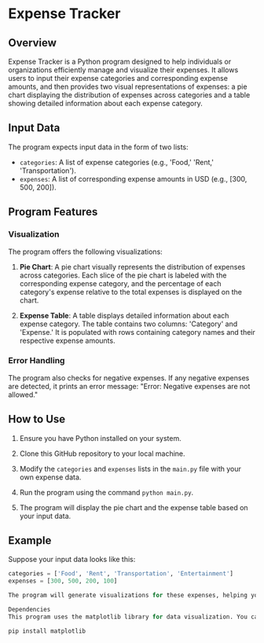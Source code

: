 # Expense Tracker

## Overview

Expense Tracker is a Python program designed to help individuals or organizations efficiently manage and visualize their expenses. It allows users to input their expense categories and corresponding expense amounts, and then provides two visual representations of expenses: a pie chart displaying the distribution of expenses across categories and a table showing detailed information about each expense category.

## Input Data

The program expects input data in the form of two lists:
- `categories`: A list of expense categories (e.g., 'Food,' 'Rent,' 'Transportation').
- `expenses`: A list of corresponding expense amounts in USD (e.g., [300, 500, 200]).

## Program Features

### Visualization

The program offers the following visualizations:

1. **Pie Chart**: A pie chart visually represents the distribution of expenses across categories. Each slice of the pie chart is labeled with the corresponding expense category, and the percentage of each category's expense relative to the total expenses is displayed on the chart.

2. **Expense Table**: A table displays detailed information about each expense category. The table contains two columns: 'Category' and 'Expense.' It is populated with rows containing category names and their respective expense amounts.

### Error Handling

The program also checks for negative expenses. If any negative expenses are detected, it prints an error message: "Error: Negative expenses are not allowed."

## How to Use

1. Ensure you have Python installed on your system.

2. Clone this GitHub repository to your local machine.

3. Modify the `categories` and `expenses` lists in the `main.py` file with your own expense data.

4. Run the program using the command `python main.py`.

5. The program will display the pie chart and the expense table based on your input data.

## Example

Suppose your input data looks like this:
```python
categories = ['Food', 'Rent', 'Transportation', 'Entertainment']
expenses = [300, 500, 200, 100]

The program will generate visualizations for these expenses, helping you manage your finances and make informed financial decisions.

Dependencies
This program uses the matplotlib library for data visualization. You can install it using pip:

pip install matplotlib
